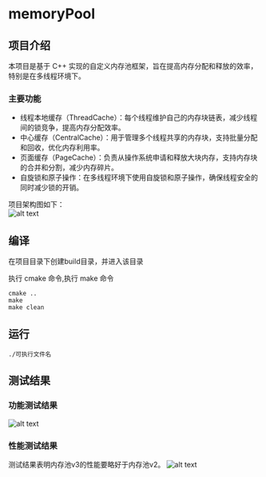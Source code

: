 # memoryPool


## 项目介绍
本项目是基于 C++ 实现的自定义内存池框架，旨在提高内存分配和释放的效率，特别是在多线程环境下。
###  主要功能
- 线程本地缓存（ThreadCache）：每个线程维护自己的内存块链表，减少线程间的锁竞争，提高内存分配效率。
- 中心缓存（CentralCache）：用于管理多个线程共享的内存块，支持批量分配和回收，优化内存利用率。
- 页面缓存（PageCache）：负责从操作系统申请和释放大块内存，支持内存块的合并和分割，减少内存碎片。
- 自旋锁和原子操作：在多线程环境下使用自旋锁和原子操作，确保线程安全的同时减少锁的开销。

项目架构图如下：      
![alt text](images/v2.png)

## 编译  
在项目目录下创建build目录，并进入该目录

执行 cmake 命令,执行 make 命令
```
cmake ..
make
make clean
```

## 运行
```
./可执行文件名
```  
## 测试结果

### 功能测试结果
![alt text](test_unit_test.png)
### 性能测试结果
测试结果表明内存池v3的性能要略好于内存池v2。
![alt text](test/performance_test.png)
